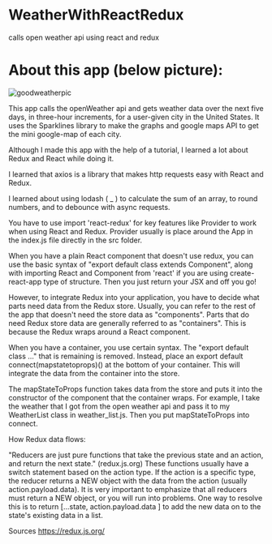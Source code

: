 # WeatherWithReactRedux
calls open weather api using react and redux

# About this app (below picture):

![goodweatherpic](https://user-images.githubusercontent.com/25092249/35955652-0b8f1160-0c4e-11e8-86ee-ac89a8b9d4e5.png)

This app calls the openWeather api and gets weather data over the next five days, in three-hour increments, for a user-given city in the United States. It uses the Sparklines library to make the graphs and google maps API to get the mini google-map of each city. 

Although I made this app with the help of a tutorial, I learned a lot about Redux and React while doing it. 

I learned that axios is a library that makes http requests easy with React and Redux. 

I learned about using lodash ( _ ) to calculate the sum of an array, to round numbers, and to debounce with async requests. 

You have to use import 'react-redux' for key features like Provider to work when using React and Redux. Provider usually is place around the App in the index.js file directly in the src folder.

When you have a plain React component that doesn't use redux, you can use the basic syntax of "export default class <class name> extends Component", along with importing React and Component from 'react' if you are using create-react-app type of structure. Then you just return your JSX and off you go!
  
However, to integrate Redux into your application, you have to decide what parts need data from the Redux store. Usually, you can refer to the rest of the app that doesn't need the store data as "components". Parts that do need Redux store data are generally referred to as "containers". This is because the Redux wraps around a React component.

When you have a container, you use certain syntax. The "export default class ..." that is remaining is removed. Instead, place an export default connect(mapstatetoprops)(<container name>) at the bottom of your container. This will integrate the data from the container into the store. 

The mapStateToProps function takes data from the store and puts it into the constructor of the component that the container wraps. For example, I take the weather that I got from the open weather api and pass it to my WeatherList class in weather_list.js. Then you put mapStateToProps into connect. 

How Redux data flows: 


"Reducers are just pure functions that take the previous state and an action, and return the next state." (redux.js.org) These functions usually have a switch statement based on the action type. If the action is a specific type, the reducer returns a NEW object with the data from the action (usually action.payload.data). It is very important to emphasize that all reducers must return a NEW object, or you will run into problems. One way to resolve this is to return [...state, action.payload.data ] to add the new data on to the state's existing data in a list.



Sources
https://redux.js.org/ 
